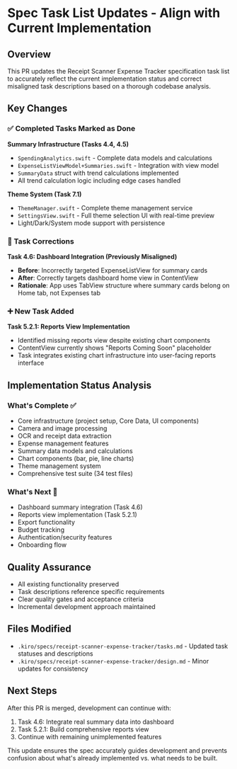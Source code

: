 # Spec Task List Updates - Align with Current Implementation

## Overview

This PR updates the Receipt Scanner Expense Tracker specification task list to accurately reflect the current implementation status and correct misaligned task descriptions based on a thorough codebase analysis.

## Key Changes

### ✅ Completed Tasks Marked as Done

**Summary Infrastructure (Tasks 4.4, 4.5)**
- `SpendingAnalytics.swift` - Complete data models and calculations
- `ExpenseListViewModel+Summaries.swift` - Integration with view model
- `SummaryData` struct with trend calculations implemented
- All trend calculation logic including edge cases handled

**Theme System (Task 7.1)**
- `ThemeManager.swift` - Complete theme management service
- `SettingsView.swift` - Full theme selection UI with real-time preview
- Light/Dark/System mode support with persistence

### 🔄 Task Corrections

**Task 4.6: Dashboard Integration (Previously Misaligned)**
- **Before**: Incorrectly targeted ExpenseListView for summary cards
- **After**: Correctly targets dashboard home view in ContentView
- **Rationale**: App uses TabView structure where summary cards belong on Home tab, not Expenses tab

### ➕ New Task Added

**Task 5.2.1: Reports View Implementation**
- Identified missing reports view despite existing chart components
- ContentView currently shows "Reports Coming Soon" placeholder
- Task integrates existing chart infrastructure into user-facing reports interface

## Implementation Status Analysis

### What's Complete ✅
- Core infrastructure (project setup, Core Data, UI components)
- Camera and image processing
- OCR and receipt data extraction
- Expense management features
- Summary data models and calculations
- Chart components (bar, pie, line charts)
- Theme management system
- Comprehensive test suite (34 test files)

### What's Next 🚀
- Dashboard summary integration (Task 4.6)
- Reports view implementation (Task 5.2.1)
- Export functionality
- Budget tracking
- Authentication/security features
- Onboarding flow

## Quality Assurance

- All existing functionality preserved
- Task descriptions reference specific requirements
- Clear quality gates and acceptance criteria
- Incremental development approach maintained

## Files Modified

- `.kiro/specs/receipt-scanner-expense-tracker/tasks.md` - Updated task statuses and descriptions
- `.kiro/specs/receipt-scanner-expense-tracker/design.md` - Minor updates for consistency

## Next Steps

After this PR is merged, development can continue with:
1. Task 4.6: Integrate real summary data into dashboard
2. Task 5.2.1: Build comprehensive reports view
3. Continue with remaining unimplemented features

This update ensures the spec accurately guides development and prevents confusion about what's already implemented vs. what needs to be built.